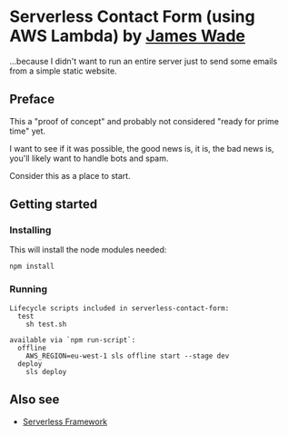 # Serverless Contact Form (using AWS Lambda) by [James Wade](https://twitter.com/jpswade)

...because I didn't want to run an entire server just to send some emails from a simple static website.

## Preface

This a "proof of concept" and probably not considered "ready for prime time" yet.

I want to see if it was possible, the good news is, it is, the bad news is, you'll likely want to handle bots and spam.

Consider this as a place to start.

## Getting started

### Installing

This will install the node modules needed:

`npm install`

### Running

```
Lifecycle scripts included in serverless-contact-form:
  test
    sh test.sh

available via `npm run-script`:
  offline
    AWS_REGION=eu-west-1 sls offline start --stage dev
  deploy
    sls deploy
```

## Also see

* [Serverless Framework](https://serverless.com/)